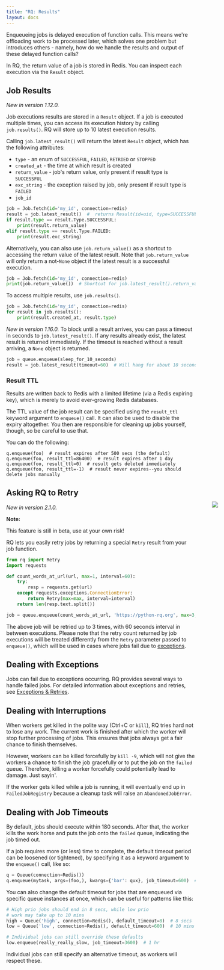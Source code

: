```yaml
---
title: "RQ: Results"
layout: docs
---
```


Enqueueing jobs is delayed execution of function calls. This means we're offloading work
to be processed later, which solves one problem but introduces others - namely,
how do we handle the results and output of these delayed function calls?

In RQ, the return value of a job is stored in Redis. You can inspect each execution via the
`Result` object.

## Job Results
_New in version 1.12.0._

Job executions results are stored in a `Result` object. If a job is executed multiple times,
you can access its execution history by calling `job.results()`.
RQ will store up to 10 latest execution results.

Calling `job.latest_result()` will return the latest `Result` object, which has the
following attributes:
* `type` - an enum of `SUCCESSFUL`, `FAILED`, `RETRIED` or `STOPPED`
* `created_at` - the time at which result is created
* `return_value` - job's return value, only present if result type is `SUCCESSFUL`
* `exc_string` - the exception raised by job, only present if result type is `FAILED`
* `job_id`

```python
job = Job.fetch(id='my_id', connection=redis)
result = job.latest_result()  #  returns Result(id=uid, type=SUCCESSFUL)
if result.type == result.Type.SUCCESSFUL:
    print(result.return_value)
elif result.type == result.Type.FAILED:
    print(result.exc_string)
```

Alternatively, you can also use `job.return_value()` as a shortcut to accessing
the return value of the latest result. Note that `job.return_value` will only
return a not-`None` object if the latest result is a successful execution.

```python
job = Job.fetch(id='my_id', connection=redis)
print(job.return_value())  # Shortcut for job.latest_result().return_value
```

To access multiple results, use `job.results()`.

```python
job = Job.fetch(id='my_id', connection=redis)
for result in job.results():
    print(result.created_at, result.type)
```

_New in version 1.16.0._
To block until a result arrives, you can pass a timeout in seconds to `job.latest_result()`. If any results already exist, the latest result is returned immediately. If the timeout is reached without a result arriving, a `None` object is returned.

```python
job = queue.enqueue(sleep_for_10_seconds)
result = job.latest_result(timeout=60)  # Will hang for about 10 seconds.
```

### Result TTL
Results are written back to Redis with a limited lifetime (via a Redis
expiring key), which is merely to avoid ever-growing Redis databases.

The TTL value of the job result can be specified using the
`result_ttl` keyword argument to `enqueue()` call.  It
can also be used to disable the expiry altogether.  You then are responsible
for cleaning up jobs yourself, though, so be careful to use that.

You can do the following:

    q.enqueue(foo)  # result expires after 500 secs (the default)
    q.enqueue(foo, result_ttl=86400)  # result expires after 1 day
    q.enqueue(foo, result_ttl=0)  # result gets deleted immediately
    q.enqueue(foo, result_ttl=-1)  # result never expires--you should delete jobs manually

## Asking RQ to Retry
_New in version 2.1.0._

<div class="warning">
    <img style="float: right; margin-right: -60px; margin-top: -38px" src="/img/warning.png" />
    <strong>Note:</strong>
    <p>This feature is still in beta, use at your own risk!</p>
</div>

RQ lets you easily retry jobs by returning a special `Retry` result from your job function.

```python
from rq import Retry
import requests

def count_words_at_url(url, max=1, interval=60):
    try:
        resp = requests.get(url)
    except requests.exceptions.ConnectionError:
        return Retry(max=max, interval=interval)
    return len(resp.text.split())

job = queue.enqueue(count_words_at_url, 'https://python-rq.org', max=3, interval=60)
```

The above job will be retried up to 3 times, with 60 seconds interval in between executions.
Please note that the retry count returned by job executions will be treated differently from the
`Retry` parameter passed to `enqueue()`, which will be used in cases where jobs fail due to
[exceptions](/docs/exceptions/#retrying-failed-jobs).


## Dealing with Exceptions

Jobs can fail due to exceptions occurring. RQ provides several ways to handle failed jobs.
For detailed information about exceptions and retries, see [Exceptions & Retries](/docs/exceptions/#retrying-failed-jobs).


## Dealing with Interruptions

When workers get killed in the polite way (Ctrl+C or `kill`), RQ tries hard not
to lose any work.  The current work is finished after which the worker will
stop further processing of jobs.  This ensures that jobs always get a fair
chance to finish themselves.

However, workers can be killed forcefully by `kill -9`, which will not give the
workers a chance to finish the job gracefully or to put the job on the `failed`
queue.  Therefore, killing a worker forcefully could potentially lead to
damage. Just sayin'.

If the worker gets killed while a job is running, it will eventually end up in
`FailedJobRegistry` because a cleanup task will raise an `AbandonedJobError`.


## Dealing with Job Timeouts

By default, jobs should execute within 180 seconds.  After that, the worker
kills the work horse and puts the job onto the `failed` queue, indicating the
job timed out.

If a job requires more (or less) time to complete, the default timeout period
can be loosened (or tightened), by specifying it as a keyword argument to the
`enqueue()` call, like so:

```python
q = Queue(connection=Redis())
q.enqueue(mytask, args=(foo,), kwargs={'bar': qux}, job_timeout=600)  # 10 mins
```

You can also change the default timeout for jobs that are enqueued via specific
queue instances at once, which can be useful for patterns like this:

```python
# High prio jobs should end in 8 secs, while low prio
# work may take up to 10 mins
high = Queue('high', connection=Redis(), default_timeout=8)  # 8 secs
low = Queue('low', connection=Redis(), default_timeout=600)  # 10 mins

# Individual jobs can still override these defaults
low.enqueue(really_really_slow, job_timeout=3600)  # 1 hr
```

Individual jobs can still specify an alternative timeout, as workers will
respect these.
